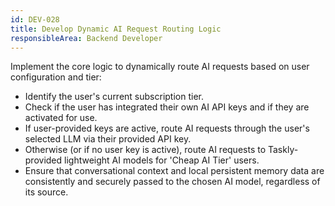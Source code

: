 ```yaml
---
id: DEV-028
title: Develop Dynamic AI Request Routing Logic
responsibleArea: Backend Developer
---
```

Implement the core logic to dynamically route AI requests based on user configuration and tier:
*   Identify the user's current subscription tier.
*   Check if the user has integrated their own AI API keys and if they are activated for use.
*   If user-provided keys are active, route AI requests through the user's selected LLM via their provided API key.
*   Otherwise (or if no user key is active), route AI requests to Taskly-provided lightweight AI models for 'Cheap AI Tier' users.
*   Ensure that conversational context and local persistent memory data are consistently and securely passed to the chosen AI model, regardless of its source.